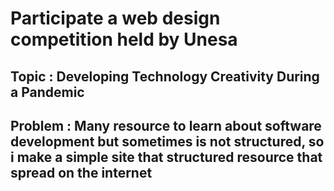 # Participate a web design competition held by Unesa

## Topic    : Developing Technology Creativity During a Pandemic
## Problem  : Many resource to learn about software development but sometimes is not structured, so i make a simple site that structured resource that spread on the internet

